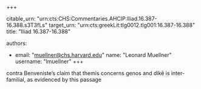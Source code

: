 +++


citable_urn: "urn:cts:CHS:Commentaries.AHCIP:Iliad.16.387-16.388.s3T3fLs"
target_urn: "urn:cts:greekLit:tlg0012.tlg001:16.387-16.388"
title: "Iliad 16.387-16.388"

authors:
- email: "muellner@chs.harvard.edu"
  name: "Leonard Muellner"
  username: "lmuellner"
+++

<p>contra Benveniste’s claim that themis concerns genos and dikē is inter-familial, as evidenced by this passage</p>